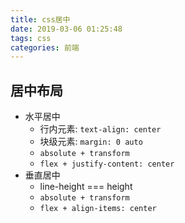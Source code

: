 ```yaml
---
title: css居中
date: 2019-03-06 01:25:48
tags: css
categories: 前端
---
```

## 居中布局

- 水平居中
  - 行内元素: `text-align: center`
  - 块级元素: `margin: 0 auto`
  - `absolute + transform`
  - `flex + justify-content: center`
- 垂直居中
  - line-height === height
  - `absolute + transform`
  - `flex + align-items: center`
